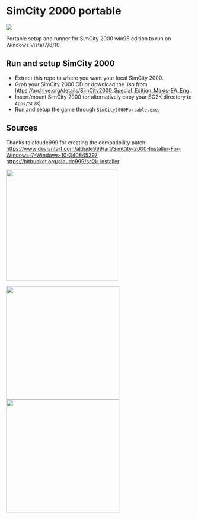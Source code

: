 # SimCity 2000 portable
![](https://media.contentapi.ea.com/content/dam/gin/images/2017/01/simcity-2000-key-art.jpg.adapt.crop2x1.512p.jpg)

Portable setup and runner for SimCity 2000 win95 edition to run on Windows Vista/7/8/10.

## Run and setup SimCity 2000 
* Extract this repo to where you want your local SimCity 2000.
* Grab your SimCity 2000 CD or download the .iso from<br>
https://archive.org/details/SimCity2000_Special_Edition_Maxis-EA_Eng .
* Insert/mount SimCity 2000 (or alternatively copy your SC2K directory to `Apps/SC2K`).
* Run and setup the game through `SimCity2000Portable.exe`.

## Sources
Thanks to aldude999 for creating the compatibility patch:<br>
https://www.deviantart.com/aldude999/art/SimCity-2000-Installer-For-Windows-7-Windows-10-340845297<br>
https://bitbucket.org/aldude999/sc2k-installer

<img src="https://media.contentapi.ea.com/content/dam/gin/images/2017/01/simcity-key-art.jpg" height="300">
<p float="left">
<img src="https://media.contentapi.ea.com/content/dam/gin/images/2017/01/simcity-buildit-keyart.jpg" height="305">
<img src="https://media.contentapi.ea.com/content/dam/gin/images/2017/01/simcity-2000-key-art.jpg" height="305">
</p>

